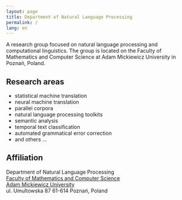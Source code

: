 ```yaml
---
layout: page
title: Department of Natural Language Processing
permalink: /
lang: en
---
```


A research group focused on natural language processing and computational linguistics.
The group is located on the Faculty of Mathematics and Computer Science at Adam Mickiewicz University in Poznań, Poland.

Research areas
--------------

* statistical machine translation
* neural machine translation
* parallel corpora
* natural language processing toolkits
* semantic analysis
* temporal text classification
* automated grammatical error correction
* and others ...

Affiliation
-----------

Department of Natural Language Processing  
[Faculty of Mathematics and Computer Science](https://www.wmi.amu.edu.pl/en/)  
[Adam Mickiewicz University](http://international.amu.edu.pl/)  
ul. Umultowska 87
61-614 Poznań, Poland
